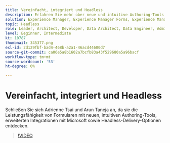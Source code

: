 ```yaml
---
title: Vereinfacht, integriert und Headless
description: Erfahren Sie mehr über neue und intuitive Authoring-Tools von AEM Forms, erweiterte Integrationen mit Microsoft und Headless-Bereitstellungsoptionen.
solution: Experience Manager, Experience Manager Forms, Experience Manager as a Cloud Service
topic: Headless
role: Leader, Architect, Developer, Data Architect, Data Engineer, Admin, User
level: Beginner, Intermediate
kt: 10787
thumbnail: 345377.png
exl-id: 2d129fbf-bad4-468b-a2a1-46acd44600d7
source-git-commit: ca06e5a8b1602a7bcfb83a43f529680a5a96bacf
workflow-type: tm+mt
source-wordcount: '53'
ht-degree: 0%

---
```


# Vereinfacht, integriert und Headless

Schließen Sie sich Adrienne Tsai und Arun Taneja an, da sie die Leistungsfähigkeit von Formularen mit neuen, intuitiven Authoring-Tools, erweiterten Integrationen mit Microsoft sowie Headless-Delivery-Optionen entdecken.

>[!VIDEO](https://video.tv.adobe.com/v/345377/?quality=12&learn=on)
